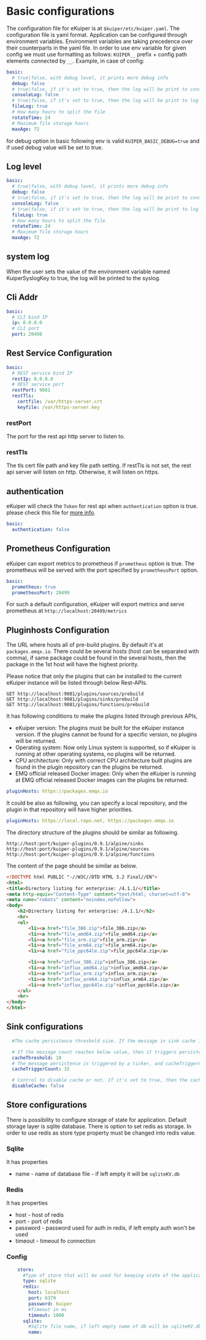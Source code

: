 # Basic configurations

The configuration file for eKuiper is at ``$kuiper/etc/kuiper.yaml``. The configuration file is yaml format.
Application can be configured through environment variables. Environment variables are taking precedence over their counterparts
in the yaml file. In order to use env variable for given config we must use formatting as follows:
`KUIPER__` prefix + config path elements connected by `__`.
Example, in case of config:

```yaml
basic:
  # true|false, with debug level, it prints more debug info
  debug: false
  # true|false, if it's set to true, then the log will be print to console
  consoleLog: false
  # true|false, if it's set to true, then the log will be print to log file
  fileLog: true
  # How many hours to split the file
  rotateTime: 24
  # Maximum file storage hours
  maxAge: 72
```
for debug option in basic following env is valid `KUIPER_BASIC_DEBUG=true` and if used debug value will be set to true.

## Log level

```yaml
basic:
  # true|false, with debug level, it prints more debug info
  debug: false
  # true|false, if it's set to true, then the log will be print to console
  consoleLog: false
  # true|false, if it's set to true, then the log will be print to log file
  fileLog: true
  # How many hours to split the file
  rotateTime: 24
  # Maximum file storage hours
  maxAge: 72
```
## system log
When the user sets the value of the environment variable named KuiperSyslogKey to true, the log will be printed to the syslog.
## Cli Addr
```yaml
basic:
  # CLI bind IP
  ip: 0.0.0.0
  # CLI port
  port: 20498
```
## Rest Service Configuration

```yaml
basic:
  # REST service bind IP
  restIp: 0.0.0.0
  # REST service port
  restPort: 9081
  restTls:
    certfile: /var/https-server.crt
    keyfile: /var/https-server.key
```

### restPort
The port for the rest api http server to listen to.

### restTls
The tls cert file path and key file path setting. If restTls is not set, the rest api server will listen on http. Otherwise, it will listen on https.

## authentication 
eKuiper will check the ``Token`` for rest api when ``authentication`` option is true. please check this file for [more info](./operations.md).

```yaml
basic:
  authentication: false
```

## Prometheus Configuration

eKuiper can export metrics to prometheus if ``prometheus`` option is true. The prometheus will be served with the port specified by ``prometheusPort`` option.

```yaml
basic:
  prometheus: true
  prometheusPort: 20499
```
For such a default configuration, eKuiper will export metrics and serve prometheus at `http://localhost:20499/metrics`

## Pluginhosts Configuration

The URL where hosts all of pre-build plugins. By default it's at `packages.emqx.io`. There could be several hosts (host can be separated with comma), if same package could be found in the several hosts, then the package in the 1st host will have the highest priority.

Please notice that only the plugins that can be installed to the current eKuiper instance will be listed through below Rest-APIs.  

```
GET http://localhost:9081/plugins/sources/prebuild
GET http://localhost:9081/plugins/sinks/prebuild
GET http://localhost:9081/plugins/functions/prebuild
```
It has following conditions to make the plugins listed through previous APIs,

- eKuiper version: The plugins must be built for the eKuiper instance version. If the plugins cannot be found  for a specific version, no plugins will be returned.
- Operating system: Now only Linux system is supported, so if eKuiper is running at other operating systems,  no plugins will be returned.
- CPU architecture: Only with correct CPU architecture built plugins are found in the plugin repository can the plugins be returned.
- EMQ official released Docker images: Only when the eKuiper is running at EMQ official released Docker images can the plugins be returned.


```yaml
pluginHosts: https://packages.emqx.io
```

It could be also as following, you can specify a local repository, and the plugin in that repository will have higher priorities.

```yaml
pluginHosts: https://local.repo.net, https://packages.emqx.io
```

The directory structure of the plugins should be similar as following.

```
http://host:port/kuiper-plugins/0.9.1/alpine/sinks
http://host:port/kuiper-plugins/0.9.1/alpine/sources
http://host:port/kuiper-plugins/0.9.1/alpine/functions
```

The content of the page should be similar as below.

```html
<!DOCTYPE html PUBLIC "-//W3C//DTD HTML 3.2 Final//EN">
<html>
<title>Directory listing for enterprise: /4.1.1/</title>
<meta http-equiv="Content-Type" content="text/html; charset=utf-8">
<meta name="robots" content="noindex,nofollow">
<body>
	<h2>Directory listing for enterprise: /4.1.1/</h2>
	<hr>
	<ul>
		<li><a href="file_386.zip">file_386.zip</a>
		<li><a href="file_amd64.zip">file_amd64.zip</a>
		<li><a href="file_arm.zip">file_arm.zip</a>
		<li><a href="file_arm64.zip">file_arm64.zip</a>
		<li><a href="file_ppc64le.zip">file_ppc64le.zip</a>

		<li><a href="influx_386.zip">influx_386.zip</a>
		<li><a href="influx_amd64.zip">influx_amd64.zip</a>
		<li><a href="influx_arm.zip">influx_arm.zip</a>
		<li><a href="influx_arm64.zip">influx_arm64.zip</a>
		<li><a href="influx_ppc64le.zip">influx_ppc64le.zip</a>
	</ul>
	<hr>
</body>
</html>
```



## Sink configurations

```yaml
  #The cache persistence threshold size. If the message in sink cache is larger than 10, then it triggers persistence. If you find the remote system is slow to response, or sink throughput is small, then it's recommend to increase below 2 configurations.More memory is required with the increase of below 2 configurations.

  # If the message count reaches below value, then it triggers persistence.
  cacheThreshold: 10
  # The message persistence is triggered by a ticker, and cacheTriggerCount is for using configure the count to trigger the persistence procedure regardless if the message number reaches cacheThreshold or not. This is to prevent the data won't be saved as the cache never pass the threshold.
  cacheTriggerCount: 15

  # Control to disable cache or not. If it's set to true, then the cache will be disabled, otherwise, it will be enabled.
  disableCache: false
```

## Store configurations

There is possibility to configure storage of state for application. Default storage layer is sqlite database. There is option to set redis as storage.
In order to use redis as store type property must be changed into redis value.

### Sqlite
    
It has properties
* name - name of database file - if left empty it will be `sqliteKV.db`
 
### Redis

It has properties
* host     - host of redis
* port     - port of redis
* password - password used for auth in redis, if left empty auth won't be used
* timeout  - timeout fo connection

### Config
```yaml
    store:
      #Type of store that will be used for keeping state of the application
      type: sqlite
      redis:
        host: localhost
        port: 6379
        password: kuiper
        #Timeout in ms
        timeout: 1000
      sqlite:
        #Sqlite file name, if left empty name of db will be sqliteKV.db
        name:
```
